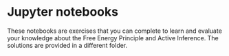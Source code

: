 # Jupyter notebooks
These notebooks are exercises that you can complete to learn and evaluate your knowledge about the Free Energy Principle and Active Inference. The solutions are provided in a different folder.

